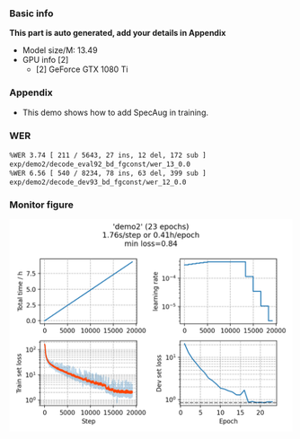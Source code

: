 ### Basic info

**This part is auto generated, add your details in Appendix**

* Model size/M: 13.49
* GPU info \[2\]
  * \[2\] GeForce GTX 1080 Ti

### Appendix

* This demo shows how to add SpecAug in training.

### WER
```
%WER 3.74 [ 211 / 5643, 27 ins, 12 del, 172 sub ] exp/demo2/decode_eval92_bd_fgconst/wer_13_0.0
%WER 6.56 [ 540 / 8234, 78 ins, 63 del, 399 sub ] exp/demo2/decode_dev93_bd_fgconst/wer_12_0.0
```

### Monitor figure
![monitor](./monitor.png)
